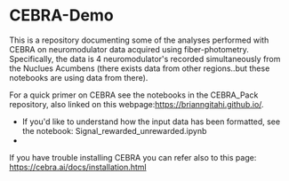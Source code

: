 # CEBRA-Demo
This is a repository documenting some of the analyses performed with CEBRA on neuromodulator data acquired using fiber-photometry. 
Specifically, the data is 4 neuromodulator's recorded simultaneously from the Nuclues Acumbens (there exists data from other regions..but these notebooks are using data from there).

For a quick primer on CEBRA see the notebooks in the CEBRA_Pack repository, also linked on this webpage:https://brianngitahi.github.io/. 

- If you'd like to understand how the input data has been formatted, see the notebook: Signal_rewarded_unrewarded.ipynb 
- 

If you have trouble installing CEBRA you can refer also to this page: https://cebra.ai/docs/installation.html

